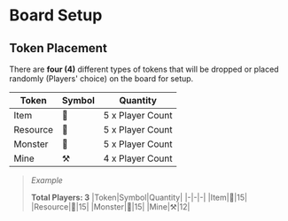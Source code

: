 # Board Setup
## Token Placement
There are **four (4)** different types of tokens that will be dropped or placed randomly (Players' choice) on the board for setup.

|Token|Symbol|Quantity|
|-|-|-|
|Item|🎁|5 x Player Count|
|Resource|💎|5 x Player Count|
|Monster|🧟|5 x Player Count|
|Mine|⚒️|4 x Player Count|

> *Example*
> 
> **Total Players: 3**
> |Token|Symbol|Quantity|
> |-|-|-|
> |Item|🎁|15|
> |Resource|💎|15|
> |Monster|🧟|15|
> |Mine|⚒️|12|
